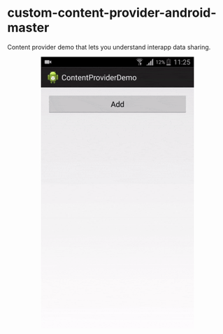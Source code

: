 # custom-content-provider-android-master

Content provider demo that lets you understand interapp data sharing.

<p align="center">
  <img src="https://github.com/amitrai98/custom-content-provider-android-master/blob/master/provider.gif?raw=true" width="350"/>
</p>
